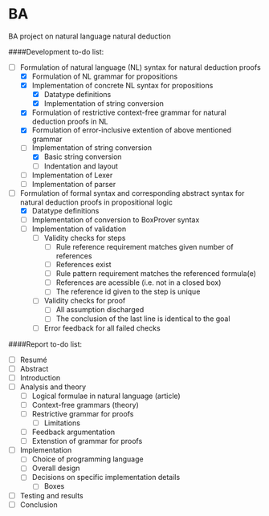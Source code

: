 # BA
BA project on natural language natural deduction

####Development to-do list:
- [ ] Formulation of natural language (NL) syntax for natural deduction proofs
    - [x] Formulation of NL grammar for propositions
    - [x] Implementation of concrete NL syntax for propositions
        - [x] Datatype definitions
        - [x] Implementation of string conversion
    - [x] Formulation of restrictive context-free grammar for natural deduction proofs in NL
    - [x] Formulation of error-inclusive extention of above mentioned grammar
    - [ ] Implementation of string conversion
        - [x] Basic string conversion
        - [ ] Indentation and layout
    - [ ] Implementation of Lexer
    - [ ] Implementation of parser
- [ ] Formulation of formal syntax and corresponding abstract syntax for natural deduction proofs in propositional logic
    - [x] Datatype definitions 
    - [ ] Implementation of conversion to BoxProver syntax
    - [ ] Implementation of validation
        - [ ] Validity checks for steps
            - [ ] Rule reference requirement matches given number of references
            - [ ] References exist
            - [ ] Rule pattern requirement matches the referenced formula(e)
            - [ ] References are acessible (i.e. not in a closed box)
            - [ ] The reference id given to the step is unique
        - [ ] Validity checks for proof
            - [ ] All assumption discharged
            - [ ] The conclusion of the last line is identical to the goal
        - [ ] Error feedback for all failed checks

####Report to-do list:
- [ ] Resumé
- [ ] Abstract
- [ ] Introduction
- [ ] Analysis and theory
    - [ ] Logical formulae in natural language (article)
    - [ ] Context-free grammars (theory)
    - [ ] Restrictive grammar for proofs
        - [ ] Limitations
    - [ ] Feedback argumentation
    - [ ] Extenstion of grammar for proofs
- [ ] Implementation
    - [ ] Choice of programming language
    - [ ] Overall design
    - [ ] Decisions on specific implementation details
        - [ ] Boxes
- [ ] Testing and results
- [ ] Conclusion
